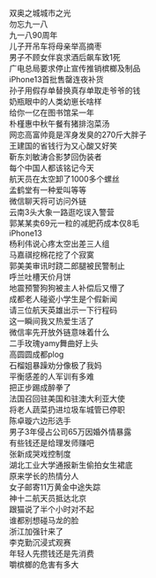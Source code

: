 双奥之城城市之光  
勿忘九一八  
九一八90周年  
儿子开吊车将母亲举高摘枣  
男子不顾女伴哀求酒后飙车致1死  
广电总局要求停止宣传推销槟榔及制品  
iPhone13首批售罄连夜补货  
孙子用假存单替换真存单取走爷爷的钱  
奶瓶眼中的人类幼崽长啥样  
给你一亿在图书馆呆一年  
朴槿惠中秋午餐有猪排泡菜汤  
网恋高富帅竟是浑身发臭的270斤大胖子  
王建国的省钱行为又心酸又好笑  
靳东刘敏涛合影梦回伪装者  
每个中国人都该铭记今天  
航天员在太空卸了1000多个螺丝  
孟鹤堂有一种爱叫等等  
微信聊天将可访问外链  
云南3头大象一路逛吃误入警营  
郭某某卖69元一粒的减肥药成本仅8毛  
iPhone13  
杨利伟说心疼太空出差三人组  
马嘉祺挖棉花挖了个寂寞  
郭美美审讯时跷二郎腿被民警制止  
呼兰吐槽天价月饼  
地震预警狗狗被主人补偿后又懵了  
成都老人碰瓷小学生是个假新闻  
请三位航天英雄出示一下行程码  
这一瞬间我又热爱生活了  
微信率先开放外链意味着什么  
二手玫瑰yamy舞曲好上头  
高圆圆成都plog  
石榴姐暴躁劝分像极了我妈  
平衡感差的人军训有多难  
把正步踢成醉拳了  
法国召回驻美国和驻澳大利亚大使  
将老人蔬菜扔进垃圾车城管已停职  
陈卓璇六边形选手  
男子3年侵占公司65万因婚外情暴露  
有些钱还是给理发师赚吧  
张新成哭戏控制度  
湖北工业大学通报新生偷拍女生裙底  
原来学长的热情分人  
女子邮寄11万黄金中途失踪  
神十二航天员抵达北京  
跟猫说了半个小时对不起  
谁都别想碰马龙的脸  
浙江加强针来了  
李克勤沉浸式观赛  
年轻人先攒钱还是先消费  
嚼槟榔的危害有多大  
